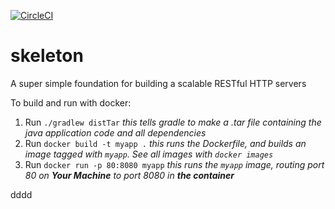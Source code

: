 [![CircleCI](https://circleci.com/gh/amfleming/skeleton.svg?style=svg)](https://circleci.com/gh/amfleming/skeleton)


skeleton
============
A super simple foundation for building a scalable RESTful HTTP servers

To build and run with docker:
1. Run `./gradlew distTar` _this tells gradle to make a .tar file containing the java application code and all dependencies_
2. Run `docker build -t myapp .` _this runs the Dockerfile, and builds an image tagged with `myapp`.  See all images with `docker images`_
3. Run `docker run -p 80:8080 myapp` _this runs the `myapp` image, routing port 80 on **Your Machine** to port 8080 in **the container**_



dddd